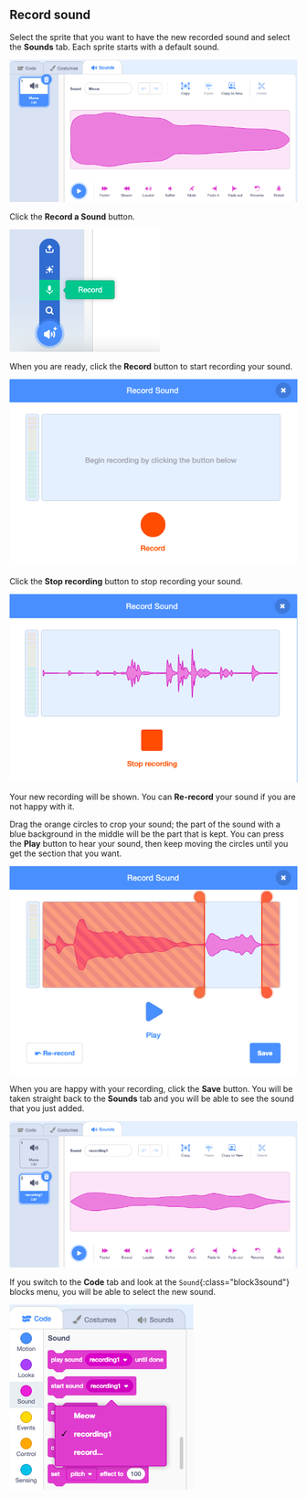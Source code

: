 ## Record sound

Select the sprite that you want to have the new recorded sound and select the **Sounds** tab. Each sprite starts with a default sound.

![The Sounds tab in the Scratch editor.](images/sounds-tab.png)

Click the **Record a Sound** button.

![direction property in the sprite pane](images/record-sound-button.png)

When you are ready, click the **Record** button to start recording your sound.

![direction property in the sprite pane](images/record-sound.png)

Click the **Stop recording** button to stop recording your sound.

![direction property in the sprite pane](images/stop-recording-sound.png)

Your new recording will be shown. You can **Re-record** your sound if you are not happy with it. 

Drag the orange circles to crop your sound; the part of the sound with a blue background in the middle will be the part that is kept. You can press the **Play** button to hear your sound, then keep moving the circles until you get the section that you want.

![direction property in the sprite pane](images/crop-your-sound.png)

When you are happy with your recording, click the **Save** button. You will be taken straight back to the **Sounds** tab and you will be able to see the sound that you just added.

![direction property in the sprite pane](images/new-sound-inserted.png)

If you switch to the **Code** tab and look at the `Sound`{:class="block3sound"} blocks menu, you will be able to select the new sound.

![direction property in the sprite pane](images/sound-blocks-menu.png)


